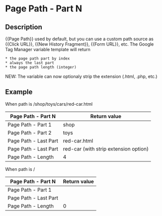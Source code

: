 # Page Path - Part N

## Description

{{Page Path}} used by default, but you can use a custom path source as {{Click URL}}, {{New History Fragment}}, {{Form URL}}, etc.
The Google Tag Manager variable template will return

	* the page path part by index
	* always the last part
	* the page path length (integer)
	
NEW: The variable can now optionaly strip the extension (.html, .php, etc.)


## Example

When path is /shop/toys/cars/red-car.html

|Page Path - Part N|Return value|
| ---- | ---- |
|Page Path - Part 1|shop|
|Page Path - Part 2|toys|
|Page Path - Last Part|red-car.html |
|Page Path - Last Part|red-car (with strip extension option) |
|Page Path - Length|4|


When path is /

|Page Path - Part N|Return value|
| ---- | ---- |
|Page Path - Part 1||
|Page Path - Last Part||
|Page Path - Length|0|


